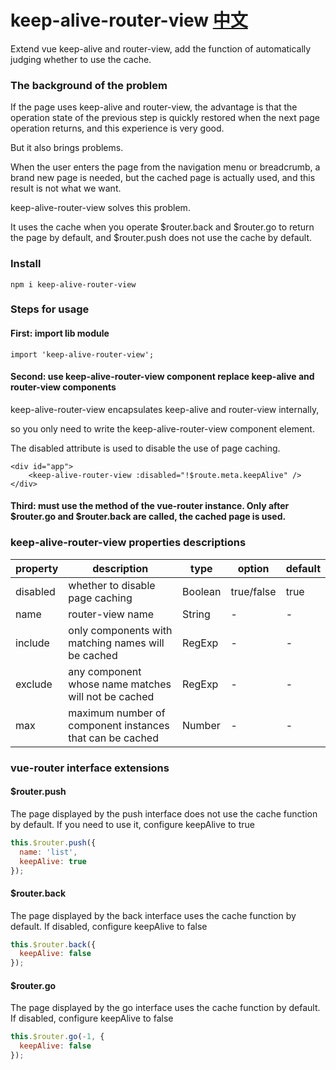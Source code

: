 # keep-alive-router-view  [中文](./README-CH.md)
Extend vue keep-alive and router-view, add the function of automatically judging whether to use the cache. 

### The background of the problem

If the page uses keep-alive and router-view, the advantage is that the operation state of the previous step is quickly restored when the next page operation returns, and this experience is very good. 

But it also brings problems. 

When the user enters the page from the navigation menu or breadcrumb, a brand new page is needed, but the cached page is actually used, and this result is not what we want. 

keep-alive-router-view solves this problem. 

It uses the cache when you operate $router.back and $router.go to return the page by default, and $router.push does not use the cache by default.

### Install
```npm i keep-alive-router-view```

### Steps for usage

#### First: import lib module

```
import 'keep-alive-router-view';
```

#### Second: use keep-alive-router-view component replace keep-alive and router-view components

keep-alive-router-view encapsulates keep-alive and router-view internally, 

so you only need to write the keep-alive-router-view component element.

The disabled attribute is used to disable the use of page caching.

```
<div id="app">
    <keep-alive-router-view :disabled="!$route.meta.keepAlive" />
</div>
```

#### Third: must use the method of the vue-router instance. Only after $router.go and $router.back are called, the cached page is used.

### keep-alive-router-view properties descriptions

| property | description | type | option | default |
| --- | --- | --- | --- | --- |
| disabled | whether to disable page caching | Boolean  | true/false | true |
| name | router-view name | String  | - | - |
| include | only components with matching names will be cached | RegExp  | - | - |
| exclude | any component whose name matches will not be cached | RegExp  | - | - |
| max | maximum number of component instances that can be cached | Number  | - | - |


### vue-router interface extensions

#### $router.push

The page displayed by the push interface does not use the cache function by default. If you need to use it, configure keepAlive to true

```javascript
this.$router.push({
  name: 'list',
  keepAlive: true
});
```
#### $router.back

The page displayed by the back interface uses the cache function by default. If disabled, configure keepAlive to false

```javascript
this.$router.back({
  keepAlive: false
});
```

#### $router.go

The page displayed by the go interface uses the cache function by default. If disabled, configure keepAlive to false

```javascript
this.$router.go(-1, {
  keepAlive: false
});
```
